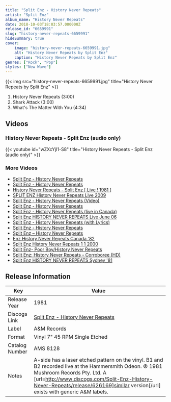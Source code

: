```yaml
---
title: "Split Enz - History Never Repeats"
artist: "Split Enz"
album_name: "History Never Repeats"
date: 2018-10-03T18:03:57.000000Z
release_id: "6659991"
slug: "history-never-repeats-6659991"
hideSummary: true
cover:
    image: "history-never-repeats-6659991.jpg"
    alt: "History Never Repeats by Split Enz"
    caption: "History Never Repeats by Split Enz"
genres: ["Rock", "Pop"]
styles: ["New Wave"]
---
```


{{< img src="history-never-repeats-6659991.jpg" title="History Never Repeats by Split Enz" >}}

<!-- section break -->

1. History Never Repeats (3:00)
2. Shark Attack (3:00)
3. What's The Matter With You (4:34)

<!-- section break -->




## Videos
### History Never Repeats - Split Enz  (audio only)
{{< youtube id="wZXcYjI1-S8" title="History Never Repeats - Split Enz  (audio only)" >}}<br>

### More Videos

- [Split Enz - History Never Repeats](https://www.youtube.com/watch?v=vFp4axRBag8)
- [Split Enz - History Never Repeats](https://www.youtube.com/watch?v=tzuJXqgsiSM)
- [History Never Repeats - Split Enz [ Live ! 1981 ]](https://www.youtube.com/watch?v=qU13PZnfbrc)
- [SPLIT ENZ History Never Repeats  Live 2009](https://www.youtube.com/watch?v=nfbQOhwkP58)
- [Split Enz - History Never Repeats (Video)](https://www.youtube.com/watch?v=TvBVcLMkhFE)
- [Split Enz - History Never Repeats](https://www.youtube.com/watch?v=Xz1aSjZ1mIQ)
- [Split Enz - History Never Repeats (live in Canada)](https://www.youtube.com/watch?v=SN8721jZd70)
- [Split Enz  HISTORY NEVER REPEATS  Live June 06](https://www.youtube.com/watch?v=7fLBLPCI9Ys)
- [Split Enz - History Never Repeats (with Lyrics)](https://www.youtube.com/watch?v=H4MaXe_Gjxc)
- [Split Enz - History Never  Repeats](https://www.youtube.com/watch?v=FQ9uENZ_12Y)
- [Split Enz – History Never Repeats](https://www.youtube.com/watch?v=lPXXuEkMXes)
- [Enz History Never Repeats Canada '82](https://www.youtube.com/watch?v=zW9Mc8JGq5E)
- [Split Enz History Never Repeats 1 1 2000](https://www.youtube.com/watch?v=wJaZp-Zobcg)
- [Split Enz- Poor Boy/History Never Repeats](https://www.youtube.com/watch?v=ZXejwWu4HYk)
- [Split Enz: History Never Repeats - Corroboree (HD)](https://www.youtube.com/watch?v=_3T1xg_9MEE)
- [Split Enz HISTORY NEVER REPEATS  Sydney '81](https://www.youtube.com/watch?v=p0MJ1q28qt0)


## Release Information
|  Key           | Value                                                |
| ---------------| ---------------------------------------------------- |
| Release Year   | 1981                                   |
| Discogs Link   | [Split Enz - History Never Repeats](https://www.discogs.com/release/6659991-Split-Enz-History-Never-Repeats) |
| Label          | A&M Records |
| Format         | Vinyl 7" 45 RPM Single Etched |
| Catalog Number | AMS 8128 |
| Notes | A-side has a laser etched pattern on the vinyl.    B1 and B2 recorded live at the Hammersmith Odeon.    ℗ 1981 Mushroom Records Pty. Ltd.    A [url=http://www.discogs.com/Split-Enz-History-Never-Repeats/release/626169]similar version[/url] exists with generic A&M labels.   |